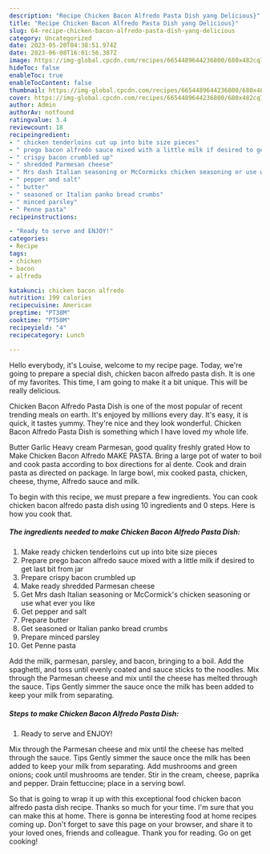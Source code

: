 ```yaml
---
description: "Recipe Chicken Bacon Alfredo Pasta Dish yang Delicious}"
title: "Recipe Chicken Bacon Alfredo Pasta Dish yang Delicious}"
slug: 64-recipe-chicken-bacon-alfredo-pasta-dish-yang-delicious
category: Uncategorized
date: 2023-05-20T04:38:51.974Z
date: 2023-06-08T16:01:56.307Z
image: https://img-global.cpcdn.com/recipes/6654489644236800/680x482cq70/chicken-bacon-alfredo-pasta-dish-recipe-main-photo.jpg
hideToc: false
enableToc: true
enableTocContent: false
thumbnail: https://img-global.cpcdn.com/recipes/6654489644236800/680x482cq70/chicken-bacon-alfredo-pasta-dish-recipe-main-photo.jpg
cover: https://img-global.cpcdn.com/recipes/6654489644236800/680x482cq70/chicken-bacon-alfredo-pasta-dish-recipe-main-photo.jpg
author: Admin
authorAv: notfound
ratingvalue: 3.4
reviewcount: 18
recipeingredient:
- " chicken tenderloins cut up into bite size pieces"
- " prego bacon alfredo sauce mixed with a little milk if desired to get last bit from jar"
- " crispy bacon crumbled up"
- " shredded Parmesan cheese"
- " Mrs dash Italian seasoning or McCormicks chicken seasoning or use what ever you like"
- " pepper and salt"
- " butter"
- " seasoned or Italian panko bread crumbs"
- " minced parsley"
- " Penne pasta"
recipeinstructions:

- "Ready to serve and ENJOY!"
categories:
- Recipe
tags:
- chicken
- bacon
- alfredo

katakunci: chicken bacon alfredo 
nutrition: 199 calories
recipecuisine: American
preptime: "PT38M"
cooktime: "PT50M"
recipeyield: "4"
recipecategory: Lunch

---
```



Hello everybody, it's Louise, welcome to my recipe page. Today, we're going to prepare a special dish, chicken bacon alfredo pasta dish. It is one of my favorites. This time, I am going to make it a bit unique. This will be really delicious.

Chicken Bacon Alfredo Pasta Dish is one of the most popular of recent trending meals on earth. It's enjoyed by millions every day. It's easy, it is quick, it tastes yummy. They're nice and they look wonderful. Chicken Bacon Alfredo Pasta Dish is something which I have loved my whole life.

Butter Garlic Heavy cream Parmesan, good quality freshly grated How to Make Chicken Bacon Alfredo MAKE PASTA. Bring a large pot of water to boil and cook pasta according to box directions for al dente. Cook and drain pasta as directed on package. In large bowl, mix cooked pasta, chicken, cheese, thyme, Alfredo sauce and milk.


To begin with this recipe, we must prepare a few ingredients. You can cook chicken bacon alfredo pasta dish using 10 ingredients and 0 steps. Here is how you cook that.

<!--inarticleads1-->

##### The ingredients needed to make Chicken Bacon Alfredo Pasta Dish:

1. Make ready  chicken tenderloins cut up into bite size pieces
1. Prepare  prego bacon alfredo sauce mixed with a little milk if desired to get last bit from jar
1. Prepare  crispy bacon crumbled up
1. Make ready  shredded Parmesan cheese
1. Get  Mrs dash Italian seasoning or McCormick&#39;s chicken seasoning or use what ever you like
1. Get  pepper and salt
1. Prepare  butter
1. Get  seasoned or Italian panko bread crumbs
1. Prepare  minced parsley
1. Get  Penne pasta


Add the milk, parmesan, parsley, and bacon, bringing to a boil. Add the spaghetti, and toss until evenly coated and sauce sticks to the noodles. Mix through the Parmesan cheese and mix until the cheese has melted through the sauce. Tips Gently simmer the sauce once the milk has been added to keep your milk from separating. 

<!--inarticleads2-->

##### Steps to make Chicken Bacon Alfredo Pasta Dish:


1. Ready to serve and ENJOY!

Mix through the Parmesan cheese and mix until the cheese has melted through the sauce. Tips Gently simmer the sauce once the milk has been added to keep your milk from separating. Add mushrooms and green onions; cook until mushrooms are tender. Stir in the cream, cheese, paprika and pepper. Drain fettuccine; place in a serving bowl. 

So that is going to wrap it up with this exceptional food chicken bacon alfredo pasta dish recipe. Thanks so much for your time. I'm sure that you can make this at home. There is gonna be interesting food at home recipes coming up. Don't forget to save this page on your browser, and share it to your loved ones, friends and colleague. Thank you for reading. Go on get cooking!
